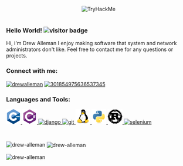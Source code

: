 <p align="center">
  <img src="https://tryhackme-badges.s3.amazonaws.com/drewAlleman.png" alt="TryHackMe">
<br><br>
</p>

### Hello World! ![visitor badge](https://visitor-badge.glitch.me/badge?page_id=drew-alleman.visitor-badge)
Hi, i'm Drew Alleman I enjoy making software that system and network administrators don't like. Feel free to contact me for any questions or projects. 
<br>
<h3 align="left">Connect with me:</h3>
<p align="left">
<a href="https://www.youtube.com/channel/UCFOB2zipRrwJkQ5yKb_uc8Q" target="blank"><img align="center" src="https://raw.githubusercontent.com/rahuldkjain/github-profile-readme-generator/master/src/images/icons/Social/youtube.svg" alt="drewalleman" height="30" width="40" /></a>
<a href="https://www.discordapp.com/users/301854975636537345" target="blank"><img align="center" src="https://raw.githubusercontent.com/rahuldkjain/github-profile-readme-generator/master/src/images/icons/Social/discord.svg" alt="301854975636537345" height="30" width="40" /></a>
</p>
<h3 align="left">Languages and Tools:</h3>
<p align="left"> <a href="https://www.w3schools.com/cpp/" target="_blank" rel="noreferrer"> <img src="https://raw.githubusercontent.com/devicons/devicon/master/icons/cplusplus/cplusplus-original.svg" alt="cplusplus" width="40" height="40"/> </a> <a href="https://www.w3schools.com/cs/" target="_blank" rel="noreferrer"> <img src="https://raw.githubusercontent.com/devicons/devicon/master/icons/csharp/csharp-original.svg" alt="csharp" width="40" height="40"/> </a> <a href="https://www.djangoproject.com/" target="_blank" rel="noreferrer"> <img src="https://cdn.worldvectorlogo.com/logos/django.svg" alt="django" width="40" height="40"/> </a> <a href="https://git-scm.com/" target="_blank" rel="noreferrer"> <img src="https://www.vectorlogo.zone/logos/git-scm/git-scm-icon.svg" alt="git" width="40" height="40"/> </a> <a href="https://www.linux.org/" target="_blank" rel="noreferrer"> <img src="https://raw.githubusercontent.com/devicons/devicon/master/icons/linux/linux-original.svg" alt="linux" width="40" height="40"/> </a> <a href="https://www.python.org" target="_blank" rel="noreferrer"> <img src="https://raw.githubusercontent.com/devicons/devicon/master/icons/python/python-original.svg" alt="python" width="40" height="40"/> </a> <a href="https://www.rust-lang.org" target="_blank" rel="noreferrer"> <img src="https://raw.githubusercontent.com/devicons/devicon/master/icons/rust/rust-plain.svg" alt="rust" width="40" height="40"/> </a> <a href="https://www.selenium.dev" target="_blank" rel="noreferrer"> <img src="https://raw.githubusercontent.com/detain/svg-logos/780f25886640cef088af994181646db2f6b1a3f8/svg/selenium-logo.svg" alt="selenium" width="40" height="40"/> </a> </p>
<br>

<p><img align="left" src="https://github-readme-stats.vercel.app/api/top-langs?username=drew-alleman&show_icons=true&theme=dark&locale=en&layout=compact" alt="drew-alleman" /></p>

<p>&nbsp;<img align="center" src="https://github-readme-stats.vercel.app/api?username=drew-alleman&show_icons=true&theme=dark&locale=en" alt="drew-alleman" /></p>

<p><img align="center" src="https://github-readme-streak-stats.herokuapp.com/?user=drew-alleman&theme=dark" alt="drew-alleman" /></p>
